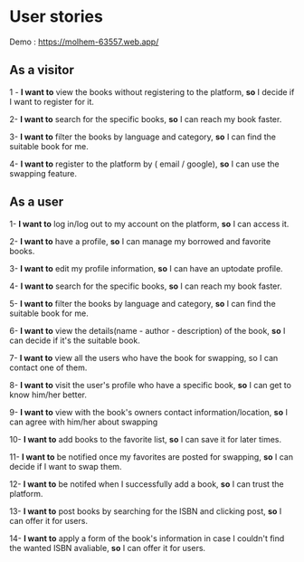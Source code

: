 # User stories

 Demo : https://molhem-63557.web.app/
 
## **As a visitor**

1 - **I want to** view the books without registering to the platform, **so** I decide if I want to register for it. 

2- **I want to** search for the specific books, **so** I can reach my book faster.

3- **I want to** filter the books by language and category, **so** I can find the suitable book for me.

4-  **I want to** register to the platform by ( email / google), **so** I can use the swapping feature.


## **As a user**
1- **I want to** log in/log out to my account on the platform, **so** I can access it.


2- **I want to** have a profile, **so** I can manage my borrowed and favorite books.

3- **I want to** edit my profile information, **so** I can have an uptodate profile.


4- **I want to** search for the specific books, **so** I can reach my book faster.

5- **I want to** filter the books by language and category, **so** I can find the suitable book for me.

6- **I want to** view the details(name - author - description) of the book, **so** I can decide if it's the suitable book.

7- **I want to** view all the users who have the book for swapping, so I can contact one of them.

8- **I want to** visit the  user's profile who have a specific book, **so** I can get to know him/her better.

9- **I want to** view with the book's owners contact information/location, **so** I can agree with him/her about swapping

10- **I want to** add books to the favorite list, **so** I can save it for later times.

11- **I want to** be notified once my favorites are posted for swapping, **so** I can decide if I want to swap them.

12- **I want to** be notifed when I successfully add a book, **so** I can trust the platform.

13- **I want to** post books by searching for the ISBN and clicking post, **so** I can offer it for users.

14- **I want to** apply a form of the book's information in case I couldn't find the wanted ISBN avaliable, **so** I can offer it for users.
